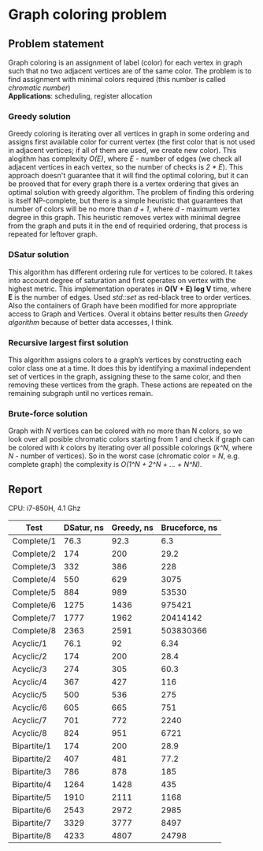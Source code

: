 # Graph coloring problem
## Problem statement
Graph coloring is an assignment of label (color) for each vertex in graph such that no two adjacent vertices are of the same color. The problem is to find assignment with minimal colors required (this number is called *chromatic number*)  
**Applications**: scheduling, register allocation
### Greedy solution
Greedy coloring is iterating over all vertices in graph in some ordering and assigns first available color for current vertex (the first color that is not used in adjacent vertices; if all of them are used, we create new color). This alogithm has complexity *O(E)*, where *E* - number of edges (we check all adjacent vertices in each vertex, so the number of checks is *2 * E*). This approach doesn't guarantee that it will find the optimal coloring, but it can be prooved that for every graph there is a vertex ordering that gives an optimal solution with greedy algorithm. The problem of finding this ordering is itself NP-complete, but there is a simple heuristic that guarantees that number of colors will be no more than *d + 1*, where *d* - maximum vertex degree in this graph. This heuristic removes vertex with minimal degree from the graph and puts it in the end of requiried ordering, that process is repeated for leftover graph.
### DSatur solution
This algorithm has different ordering rule for vertices to be colored. It takes into account degree of saturation and first operates on vertex with the highest metric. This implementation operates in **O(V + E) log V** time, where **E** is the number of edges. Used *std::set* as red-black tree to order vertices. Also the containers of Graph have been modified for more appropriate access to Graph and Vertices. Overal it obtains better results then *Greedy algorithm* because of better data accesses, I think.
### Recursive largest first solution
This algorithm assigns colors to a graph’s vertices by constructing each color class one at a time. It does this by identifying a maximal independent set of vertices in the graph, assigning these to the same color, and then removing these vertices from the graph. These actions are repeated on the remaining subgraph until no vertices remain.

### Brute-force solution
Graph with *N* vertices can be colored with no more than N colors, so we look over all posible chromatic colors starting from 1 and check if graph can be colored with *k* colors by iterating over all possible colorings (*k^N*, where *N* - number of vertices). So in the worst case (chromatic color = *N*, e.g. complete graph) the complexity is *O(1^N + 2^N + ... + N^N)*.
## Report
CPU: i7-850H, 4.1 Ghz  

| Test        | DSatur, ns     | Greedy, ns     | Bruceforce, ns     |
| ----------- | -------------- | -------------- | ------------------ |
| Complete/1  | 76.3           | 92.3           | 6.3                |
| Complete/2  | 174            | 200            | 29.2               |
| Complete/3  | 332            | 386            | 228                |
| Complete/4  | 550            | 629            | 3075               |
| Complete/5  | 884            | 989            | 53530              |
| Complete/6  | 1275           | 1436           | 975421             |
| Complete/7  | 1777           | 1962           | 20414142           |
| Complete/8  | 2363           | 2591           | 503830366          |
| Acyclic/1   | 76.1           | 92             | 6.34               |
| Acyclic/2   | 174            | 200            | 28.4               |
| Acyclic/3   | 274            | 305            | 60.3               |
| Acyclic/4   | 367            | 427            | 116                |
| Acyclic/5   | 500            | 536            | 275                |
| Acyclic/6   | 605            | 665            | 751                |
| Acyclic/7   | 701            | 772            | 2240               |
| Acyclic/8   | 824            | 951            | 6721               |
| Bipartite/1 | 174            | 200            | 28.9               |
| Bipartite/2 | 407            | 481            | 77.2               |
| Bipartite/3 | 786            | 878            | 185                |
| Bipartite/4 | 1264           | 1428           | 435                |
| Bipartite/5 | 1910           | 2111           | 1168               |
| Bipartite/6 | 2543           | 2972           | 2985               |
| Bipartite/7 | 3329           | 3777           | 8497               |
| Bipartite/8 | 4233           | 4807           | 24798              |
##
